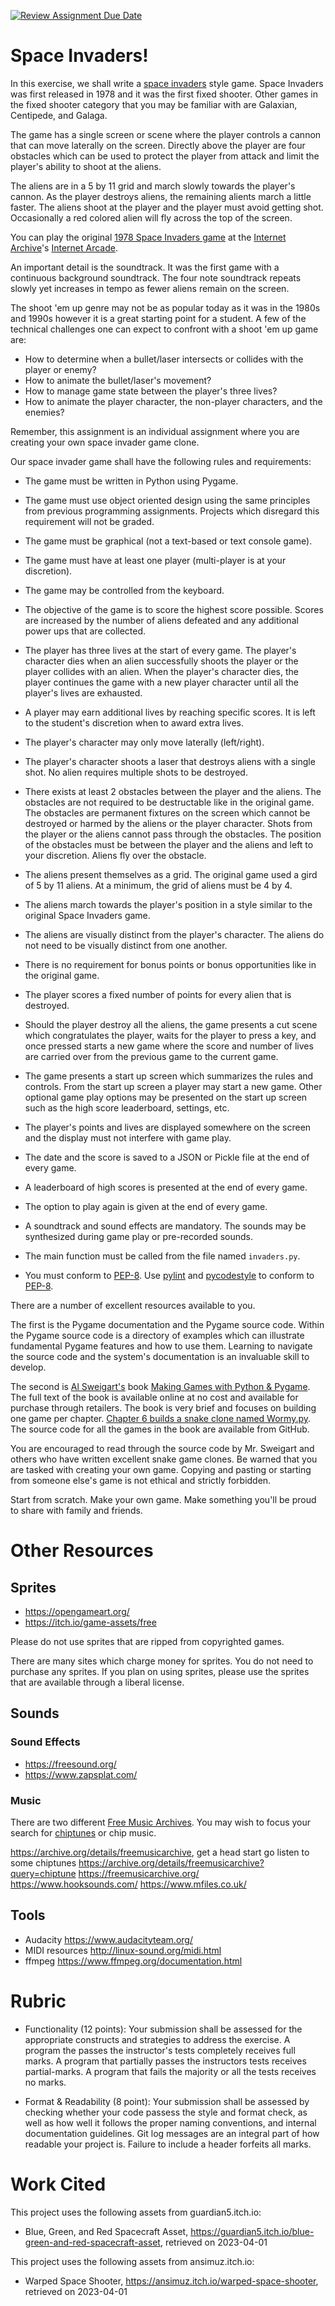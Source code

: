 [![Review Assignment Due Date](https://classroom.github.com/assets/deadline-readme-button-24ddc0f5d75046c5622901739e7c5dd533143b0c8e959d652212380cedb1ea36.svg)](https://classroom.github.com/a/CcttiXy3)
# Space Invaders!

In this exercise, we shall write a [space invaders](https://en.wikipedia.org/wiki/Space_Invaders) style game. Space Invaders was first released in 1978 and it was the first fixed shooter. Other games in the fixed shooter category that you may be familiar with are Galaxian, Centipede, and Galaga.

The game has a single screen or scene where the player controls a cannon that can move laterally on the screen. Directly above the player are four obstacles which can be used to protect the player from attack and limit the player's ability to shoot at the aliens.

The aliens are in a 5 by 11 grid and march slowly towards the player's cannon. As the player destroys aliens, the remaining alients march a little faster. The aliens shoot at the player and the player must avoid getting shot. Occasionally a red colored alien will fly across the top of the screen.

You can play the original [1978 Space Invaders game](https://archive.org/details/arcade_invaders) at the [Internet Archive](https://archive.org/)'s [Internet Arcade](https://archive.org/details/internetarcade).

An important detail is the soundtrack. It was the first game with a continuous background soundtrack. The four note soundtrack repeats slowly yet increases in tempo as fewer aliens remain on the screen.  

The shoot 'em up genre may not be as popular today as it was in the 1980s and 1990s however it is a great starting point for a student. A few of the technical challenges one can expect to confront with a shoot 'em up game are:

* How to determine when a bullet/laser intersects or collides with the player or enemy?
* How to animate the bullet/laser's movement?
* How to manage game state between the player's three lives?
* How to animate the player character, the non-player characters, and the enemies?

Remember, this assignment is an individual assignment where you are creating your own space invader game clone. 

Our space invader game shall have the following rules and requirements:

* The game must be written in Python using Pygame.

* The game must use object oriented design using the same principles from previous programming assignments. Projects which disregard this requirement will not be graded.

* The game must be graphical (not a text-based or text console game).

* The game must have at least one player (multi-player is at your discretion).

* The game may be controlled from the keyboard.

* The objective of the game is to score the highest score possible. Scores are increased by the number of aliens defeated and any additional power ups that are collected.

* The player has three lives at the start of every game. The player's character dies when an alien successfully shoots the player or the player collides with an alien. When the player's character dies, the player continues the game with a new player character until all the player's lives are exhausted.

* A player may earn additional lives by reaching specific scores. It is left to the student's discretion when to award extra lives.

* The player's character may only move laterally (left/right).

* The player's character shoots a laser that destroys aliens with a single shot. No alien requires multiple shots to be destroyed.

* There exists at least 2 obstacles between the player and the aliens. The obstacles are not required to be destructable like in the original game. The obstacles are permanent fixtures on the screen which cannot be destroyed or harmed by the aliens or the player character. Shots from the player or the aliens cannot pass through the obstacles. The position of the obstacles must be between the player and the aliens and left to your discretion. Aliens fly over the obstacle.

* The aliens present themselves as a grid. The original game used a gird of 5 by 11 aliens. At a minimum, the grid of aliens must be 4 by 4.

* The aliens march towards the player's position in a style similar to the original Space Invaders game.

* The aliens are visually distinct from the player's character. The aliens do not need to be visually distinct from one another.

* There is no requirement for bonus points or bonus opportunities like in the original game.

* The player scores a fixed number of points for every alien that is destroyed.

* Should the player destroy all the aliens, the game presents a cut scene which congratulates the player, waits for the player to press a key, and once pressed starts a new game where the score and number of lives are carried over from the previous game to the current game.

* The game presents a start up screen which summarizes the rules and controls. From the start up screen a player may start a new game. Other optional game play options may be presented on the start up screen such as the high score leaderboard, settings, etc.

* The player's points and lives are displayed somewhere on the screen and the display must not interfere with game play.

* The date and the score is saved to a JSON or Pickle file at the end of every game.

* A leaderboard of high scores is presented at the end of every game.

* The option to play again is given at the end of every game.

* A soundtrack and sound effects are mandatory. The sounds may be synthesized during game play or pre-recorded sounds.

* The main function must be called from the file named `invaders.py`.

* You must conform to [PEP-8](https://www.python.org/dev/peps/pep-0008/). Use [pylint](https://www.pylint.org/) and [pycodestyle](https://pypi.org/project/pycodestyle/) to conform to [PEP-8](https://www.python.org/dev/peps/pep-0008/).


There are a number of excellent resources available to you.

The first is the Pygame documentation and the Pygame source code. Within the Pygame source code is a directory of examples which can illustrate fundamental Pygame features and how to use them. Learning to navigate the source code and the system's documentation is an invaluable skill to develop.

The second is [Al Sweigart's](https://alsweigart.com/) book [Making Games with Python & Pygame](https://inventwithpython.com/pygame/). The full text of the book is available online at no cost and available for purchase through retailers. The book is very brief and focuses on building one game per chapter. [Chapter 6 builds a snake clone named Wormy.py](https://inventwithpython.com/pygame/chapter6.html). The source code for all the games in the book are available from GitHub.

You are encouraged to read through the source code by Mr. Sweigart and others who have written excellent snake game clones. Be warned that you are tasked with creating your own game. Copying and pasting or starting from someone else's game is not ethical and strictly forbidden.

Start from scratch. Make your own game. Make something you'll be proud to share with family and friends.

# Other Resources

## Sprites

* https://opengameart.org/
* https://itch.io/game-assets/free

Please do not use sprites that are ripped from copyrighted games.

There are many sites which charge money for sprites. You do not need to purchase any sprites. If you plan on using sprites, please use the sprites that are available through a liberal license.

## Sounds

### Sound Effects

* https://freesound.org/
* https://www.zapsplat.com/

### Music

There are two different [Free Music Archives](https://en.wikipedia.org/wiki/Free_Music_Archive). You may wish to focus your search for [chiptunes](https://en.wikipedia.org/wiki/Chiptune) or chip music.

https://archive.org/details/freemusicarchive, get a head start go listen to some chiptunes https://archive.org/details/freemusicarchive?query=chiptune 
https://freemusicarchive.org/
https://www.hooksounds.com/
https://www.mfiles.co.uk/

## Tools

* Audacity https://www.audacityteam.org/
* MIDI resources http://linux-sound.org/midi.html
* ffmpeg https://www.ffmpeg.org/documentation.html

# Rubric

* Functionality (12 points): Your submission shall be assessed for the appropriate constructs and strategies to address the exercise. A program the passes the instructor's tests completely receives full marks. A program that partially passes the instructors tests receives partial-marks. A program that fails the majority or all the tests receives no marks.

* Format & Readability (8 point): Your submission shall be assessed by checking whether your code passess the style and format check, as well as how well it follows the proper naming conventions, and internal documentation guidelines. Git log messages are an integral part of how readable your project is. Failure to include a header forfeits all marks.

# Work Cited

This project uses the following assets from guardian5.itch.io:
* Blue, Green, and Red Spacecraft Asset, https://guardian5.itch.io/blue-green-and-red-spacecraft-asset, retrieved on 2023-04-01

This project uses the following assets from ansimuz.itch.io:
* Warped Space Shooter, https://ansimuz.itch.io/warped-space-shooter, retrieved on 2023-04-01
